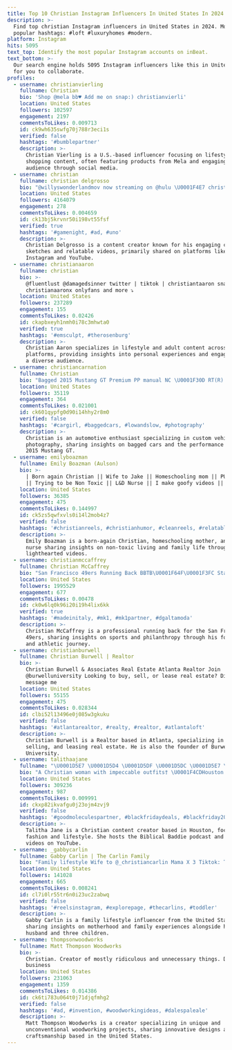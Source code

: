 ```yaml
---
title: Top 10 Christian Instagram Influencers In United States In 2024
description: >-
  Find top christian Instagram influencers in United States in 2024. Most
  popular hashtags: #loft #luxuryhomes #modern.
platform: Instagram
hits: 5095
text_top: Identify the most popular Instagram accounts on inBeat.
text_bottom: >-
  Our search engine holds 5095 Instagram influencers like this in United States
  for you to collaborate.
profiles:
  - username: christianvierling
    fullname: Christian
    bio: 'Shop @mela bb♥️ Add me on snap:) christianvierli'
    location: United States
    followers: 102597
    engagement: 2197
    commentsToLikes: 0.009713
    id: ck9wh635swfg70j788r3eci1s
    verified: false
    hashtags: '#bumblepartner'
    description: >-
      Christian Vierling is a U.S.-based influencer focusing on lifestyle and
      shopping content, often featuring products from Mela and engaging with his
      audience through social media.
  - username: christian
    fullname: christian delgrosso
    bio: "@willyswonderlandmov now streaming on @hulu \U0001F4E7 christiandmanagement@gmail.com \U0001F3AD @xtrachristian \U0001F453 founder @vanta"
    location: United States
    followers: 4164079
    engagement: 278
    commentsToLikes: 0.004659
    id: ck13bj5krvnr50i198vt55fsf
    verified: true
    hashtags: '#gamenight, #ad, #uno'
    description: >-
      Christian Delgrosso is a content creator known for his engaging comedy
      sketches and relatable videos, primarily shared on platforms like
      Instagram and YouTube.
  - username: christianaaron
    fullname: christian
    bio: >-
      @fluentlust @damagedsinner twitter | tiktok | christiantaaron snapchat |
      christianaaronx onlyfans and more ⤵️
    location: United States
    followers: 237289
    engagement: 155
    commentsToLikes: 0.02426
    id: ckapbxeyh1nmh0i78c3mhwta0
    verified: true
    hashtags: '#emsculpt, #therosenburg'
    description: >-
      Christian Aaron specializes in lifestyle and adult content across various
      platforms, providing insights into personal experiences and engaging with
      a diverse audience.
  - username: christiancarnation
    fullname: Christian
    bio: "Bagged 2015 Mustang GT Premium PP manual NC \U0001F30D RT(R) ☢ Sphynx cat mum @smeagolandluna @limitlesscarcare : CHRISTIAN15"
    location: United States
    followers: 35119
    engagement: 364
    commentsToLikes: 0.021001
    id: ck601qypfg0d90i14hhy2r8m0
    verified: false
    hashtags: '#cargirl, #baggedcars, #lowandslow, #photography'
    description: >-
      Christian is an automotive enthusiast specializing in custom vehicles and
      photography, sharing insights on bagged cars and the performance of the
      2015 Mustang GT.
  - username: emilyboazman
    fullname: Emily Boazman (Aulson)
    bio: >-
      | Born again Christian || Wife to Jake || Homeschooling mom || PUFA free
      || Trying to be Non Toxic || L&D Nurse || I make goofy videos ||
    location: United States
    followers: 36385
    engagement: 475
    commentsToLikes: 0.144997
    id: ck5zs5qwfxvls0i14l2mob4z7
    verified: false
    hashtags: '#christianreels, #christianhumor, #cleanreels, #relatablereels'
    description: >-
      Emily Boazman is a born-again Christian, homeschooling mother, and L&D
      nurse sharing insights on non-toxic living and family life through
      lighthearted videos.
  - username: christianmccaffrey
    fullname: Christian McCaffrey
    bio: "San Francisco 49ers Running Back BBTB\U0001F64F\U0001F3FC Stanford University @christianmccaffreyfoundation"
    location: United States
    followers: 1995529
    engagement: 677
    commentsToLikes: 0.00478
    id: ck0w6lq0k96i20i19h4lix6kk
    verified: true
    hashtags: '#madeinitaly, #mk1, #mk1partner, #dgaltamoda'
    description: >-
      Christian McCaffrey is a professional running back for the San Francisco
      49ers, sharing insights on sports and philanthropy through his foundation
      and athletic journey.
  - username: christianburwell
    fullname: Christian Burwell | Realtor
    bio: >-
      Christian Burwell & Associates Real Estate Atlanta Realtor Join
      @burwelluniversity Looking to buy, sell, or lease real estate? Direct
      message me
    location: United States
    followers: 55155
    engagement: 475
    commentsToLikes: 0.028344
    id: clbi52l13496e0j085w3gkuku
    verified: false
    hashtags: '#atlantarealtor, #realty, #realtor, #atlantaloft'
    description: >-
      Christian Burwell is a Realtor based in Atlanta, specializing in buying,
      selling, and leasing real estate. He is also the founder of Burwell
      University.
  - username: talithaajane
    fullname: "\U0001D5E7 \U0001D5D4 \U0001D5DF \U0001D5DC \U0001D5E7 \U0001D5DB \U0001D5D4  \U0001D5DD \U0001D5D4 \U0001D5E1 \U0001D5D8"
    bio: "A Christian woman with impeccable outfits† \U0001F4CDHouston | \U0001F399️Host of @biblicalbaddie.pod Videos every Sunday on YouTube↓"
    location: United States
    followers: 309236
    engagement: 987
    commentsToLikes: 0.009991
    id: ckxp82ikvafgu0j23ojm4zvj9
    verified: false
    hashtags: '#goodmoleculespartner, #blackfridaydeals, #blackfriday2023, #dkpartner'
    description: >-
      Talitha Jane is a Christian content creator based in Houston, focusing on
      fashion and lifestyle. She hosts the Biblical Baddie podcast and shares
      videos on YouTube.
  - username: _gabbycarlin
    fullname: Gabby Carlin | The Carlin Family
    bio: "Family lifestyle Wife to @_christiancarlin Mama X 3 Tiktok: Thecarlinfamily 3.7M YT: 1.5M \U0001F4E7: chrisandgabss@gmail.com"
    location: United States
    followers: 141028
    engagement: 665
    commentsToLikes: 0.008241
    id: cl7i0lr55tr6n0i23uc2zabwq
    verified: false
    hashtags: '#reelsinstagram, #explorepage, #thecarlins, #toddler'
    description: >-
      Gabby Carlin is a family lifestyle influencer from the United States,
      sharing insights on motherhood and family experiences alongside her
      husband and three children.
  - username: thompsonwoodworks
    fullname: Matt Thompson Woodworks
    bio: >-
      Christian. Creator of mostly ridiculous and unnecessary things. DM for
      business
    location: United States
    followers: 231063
    engagement: 1359
    commentsToLikes: 0.014386
    id: ck6ti783u064t0j71djqfmhg2
    verified: false
    hashtags: '#ad, #invention, #woodworkingideas, #dalespaleale'
    description: >-
      Matt Thompson Woodworks is a creator specializing in unique and
      unconventional woodworking projects, sharing innovative designs and
      craftsmanship based in the United States.
---
```


